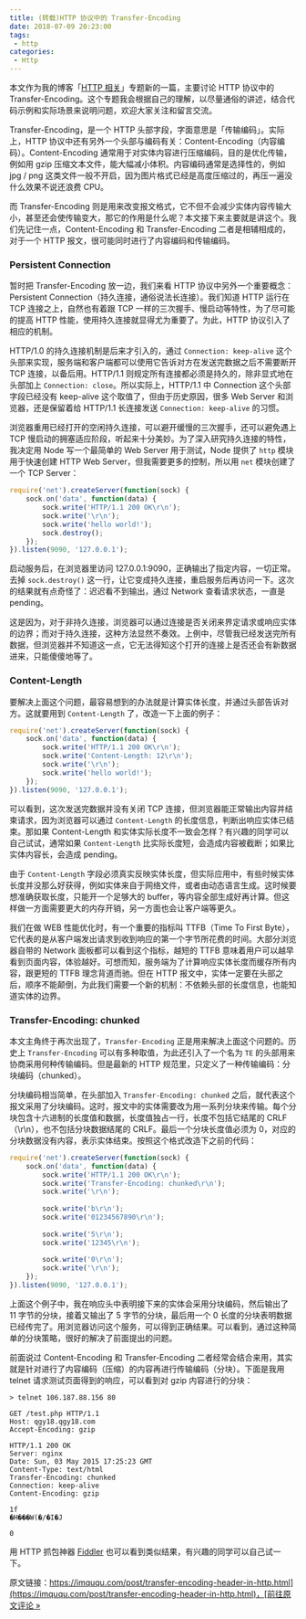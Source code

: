 ```yaml
---
title: (转载)HTTP 协议中的 Transfer-Encoding
date: 2018-07-09 20:23:00
tags:
 - http
categories:
 - Http
---
```

 

本文作为我的博客「[HTTP 相关](https://imququ.com/series.html#toc-7)」专题新的一篇，主要讨论 HTTP 协议中的 Transfer-Encoding。这个专题我会根据自己的理解，以尽量通俗的讲述，结合代码示例和实际场景来说明问题，欢迎大家关注和留言交流。

Transfer-Encoding，是一个 HTTP 头部字段，字面意思是「传输编码」。实际上，HTTP 协议中还有另外一个头部与编码有关：Content-Encoding（内容编码）。Content-Encoding 通常用于对实体内容进行压缩编码，目的是优化传输，例如用 gzip 压缩文本文件，能大幅减小体积。内容编码通常是选择性的，例如 jpg / png 这类文件一般不开启，因为图片格式已经是高度压缩过的，再压一遍没什么效果不说还浪费 CPU。<!-- more -->

而 Transfer-Encoding 则是用来改变报文格式，它不但不会减少实体内容传输大小，甚至还会使传输变大，那它的作用是什么呢？本文接下来主要就是讲这个。我们先记住一点，Content-Encoding 和 Transfer-Encoding 二者是相辅相成的，对于一个 HTTP 报文，很可能同时进行了内容编码和传输编码。

### Persistent Connection

暂时把 Transfer-Encoding 放一边，我们来看 HTTP 协议中另外一个重要概念：Persistent Connection（持久连接，通俗说法长连接）。我们知道 HTTP 运行在 TCP 连接之上，自然也有着跟 TCP 一样的三次握手、慢启动等特性，为了尽可能的提高 HTTP 性能，使用持久连接就显得尤为重要了。为此，HTTP 协议引入了相应的机制。

HTTP/1.0 的持久连接机制是后来才引入的，通过 `Connection: keep-alive` 这个头部来实现，服务端和客户端都可以使用它告诉对方在发送完数据之后不需要断开 TCP 连接，以备后用。HTTP/1.1 则规定所有连接都必须是持久的，除非显式地在头部加上 `Connection: close`。所以实际上，HTTP/1.1 中 Connection 这个头部字段已经没有 keep-alive 这个取值了，但由于历史原因，很多 Web Server 和浏览器，还是保留着给 HTTP/1.1 长连接发送 `Connection: keep-alive` 的习惯。

浏览器重用已经打开的空闲持久连接，可以避开缓慢的三次握手，还可以避免遇上 TCP 慢启动的拥塞适应阶段，听起来十分美妙。为了深入研究持久连接的特性，我决定用 Node 写一个最简单的 Web Server 用于测试，Node 提供了 `http` 模块用于快速创建 HTTP Web Server，但我需要更多的控制，所以用 `net` 模块创建了一个 TCP Server：

```js
require('net').createServer(function(sock) {
	sock.on('data', function(data) {
		sock.write('HTTP/1.1 200 OK\r\n');
		sock.write('\r\n');
		sock.write('hello world!');
		sock.destroy();
	});
}).listen(9090, '127.0.0.1');
```

启动服务后，在浏览器里访问 127.0.0.1:9090，正确输出了指定内容，一切正常。去掉 `sock.destroy()` 这一行，让它变成持久连接，重启服务后再访问一下。这次的结果就有点奇怪了：迟迟看不到输出，通过 Network 查看请求状态，一直是 pending。

这是因为，对于非持久连接，浏览器可以通过连接是否关闭来界定请求或响应实体的边界；而对于持久连接，这种方法显然不奏效。上例中，尽管我已经发送完所有数据，但浏览器并不知道这一点，它无法得知这个打开的连接上是否还会有新数据进来，只能傻傻地等了。

### Content-Length

要解决上面这个问题，最容易想到的办法就是计算实体长度，并通过头部告诉对方。这就要用到 `Content-Length` 了，改造一下上面的例子：

```js
require('net').createServer(function(sock) {
	sock.on('data', function(data) {
		sock.write('HTTP/1.1 200 OK\r\n');
		sock.write('Content-Length: 12\r\n');
		sock.write('\r\n');
		sock.write('hello world!');
	});
}).listen(9090, '127.0.0.1');
```

可以看到，这次发送完数据并没有关闭 TCP 连接，但浏览器能正常输出内容并结束请求，因为浏览器可以通过 `Content-Length` 的长度信息，判断出响应实体已结束。那如果 Content-Length 和实体实际长度不一致会怎样？有兴趣的同学可以自己试试，通常如果 `Content-Length` 比实际长度短，会造成内容被截断；如果比实体内容长，会造成 pending。

由于 `Content-Length` 字段必须真实反映实体长度，但实际应用中，有些时候实体长度并没那么好获得，例如实体来自于网络文件，或者由动态语言生成。这时候要想准确获取长度，只能开一个足够大的 buffer，等内容全部生成好再计算。但这样做一方面需要更大的内存开销，另一方面也会让客户端等更久。

我们在做 WEB 性能优化时，有一个重要的指标叫 TTFB（Time To First Byte），它代表的是从客户端发出请求到收到响应的第一个字节所花费的时间。大部分浏览器自带的 Network 面板都可以看到这个指标，越短的 TTFB 意味着用户可以越早看到页面内容，体验越好。可想而知，服务端为了计算响应实体长度而缓存所有内容，跟更短的 TTFB 理念背道而驰。但在 HTTP 报文中，实体一定要在头部之后，顺序不能颠倒，为此我们需要一个新的机制：不依赖头部的长度信息，也能知道实体的边界。

### Transfer-Encoding: chunked

本文主角终于再次出现了，`Transfer-Encoding` 正是用来解决上面这个问题的。历史上 `Transfer-Encoding` 可以有多种取值，为此还引入了一个名为 `TE` 的头部用来协商采用何种传输编码。但是最新的 HTTP 规范里，只定义了一种传输编码：分块编码（chunked）。

分块编码相当简单，在头部加入 `Transfer-Encoding: chunked` 之后，就代表这个报文采用了分块编码。这时，报文中的实体需要改为用一系列分块来传输。每个分块包含十六进制的长度值和数据，长度值独占一行，长度不包括它结尾的 CRLF（\r\n），也不包括分块数据结尾的 CRLF。最后一个分块长度值必须为 0，对应的分块数据没有内容，表示实体结束。按照这个格式改造下之前的代码：

```js
require('net').createServer(function(sock) {
	sock.on('data', function(data) {
		sock.write('HTTP/1.1 200 OK\r\n');
		sock.write('Transfer-Encoding: chunked\r\n');
		sock.write('\r\n');
		
		sock.write('b\r\n');
		sock.write('01234567890\r\n');
		
		sock.write('5\r\n');
		sock.write('12345\r\n');
		
		sock.write('0\r\n');
		sock.write('\r\n');
	});
}).listen(9090, '127.0.0.1');
```

上面这个例子中，我在响应头中表明接下来的实体会采用分块编码，然后输出了 11 字节的分块，接着又输出了 5 字节的分块，最后用一个 0 长度的分块表明数据已经传完了。用浏览器访问这个服务，可以得到正确结果。可以看到，通过这种简单的分块策略，很好的解决了前面提出的问题。

前面说过 Content-Encoding 和 Transfer-Encoding 二者经常会结合来用，其实就是针对进行了内容编码（压缩）的内容再进行传输编码（分块）。下面是我用 telnet 请求测试页面得到的响应，可以看到对 gzip 内容进行的分块：

```shell
> telnet 106.187.88.156 80

GET /test.php HTTP/1.1
Host: qgy18.qgy18.com
Accept-Encoding: gzip

HTTP/1.1 200 OK
Server: nginx
Date: Sun, 03 May 2015 17:25:23 GMT
Content-Type: text/html
Transfer-Encoding: chunked
Connection: keep-alive
Content-Encoding: gzip

1f
�H���W(�/�I�J

0
```

用 HTTP 抓包神器 [Fiddler](http://www.telerik.com/download/fiddler) 也可以看到类似结果，有兴趣的同学可以自己试一下。

原文链接：[https://imququ.com/post/transfer-encoding-header-in-http.html](https://imququ.com/post/transfer-encoding-header-in-http.html)，[前往原文评论 »](https://imququ.com/post/transfer-encoding-header-in-http.html#comments)